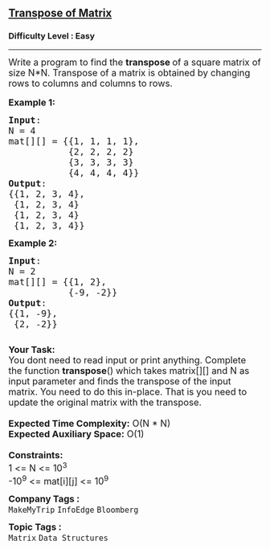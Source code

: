 <h2><a href="https://practice.geeksforgeeks.org/problems/transpose-of-matrix-1587115621/1?page=5&difficulty[]=0&status[]=solved&sortBy=submissions">Transpose of Matrix</a></h2><h3>Difficulty Level : Easy</h3><hr><div class="problems_problem_content__Xm_eO"><p><span style="font-size: 18px;">Write a program to find the <strong>transpose </strong>of a square matrix&nbsp;of size N*N. Transpose of a matrix is obtained by changing rows to columns and columns to rows.</span><br><br><span style="font-size: 18px;"><strong>Example 1:</strong></span></p>
<pre><span style="font-size: 18px;"><strong>Input</strong>:
N = 4
mat[][] = {{1, 1, 1, 1},
&nbsp;          {2, 2, 2, 2}
&nbsp;          {3, 3, 3, 3}
&nbsp;          {4, 4, 4, 4}}
<strong>Output</strong>: 
{{1, 2, 3, 4}, &nbsp;
&nbsp;{1, 2, 3, 4} &nbsp;
&nbsp;{1, 2, 3, 4}
&nbsp;{1, 2, 3, 4}} </span>
</pre>
<p><span style="font-size: 18px;"><strong>Example 2:</strong></span></p>
<pre><span style="font-size: 18px;"><strong>Input</strong>:
N = 2
mat[][] = {{1, 2},
&nbsp;          {-9, -2}}
<strong>Output</strong>:
{{1, -9}, 
&nbsp;{2, -2}}
</span>
</pre>
<p><span style="font-size: 18px;"><strong>Your Task:</strong></span><br><span style="font-size: 18px;">You dont need to read input or print anything.&nbsp;</span><span style="font-size: 18px;">Complete the function <strong>transpose</strong>() which takes matrix[][] and N as input parameter and&nbsp;finds the transpose of the input matrix. You need to do this in-place. That is you need to update the original matrix with the transpose.&nbsp;<br><br><strong>Expected Time Complexity:</strong> O(N * N)<br><strong>Expected Auxiliary Space:</strong> O(1)<br><br><strong>Constraints:</strong><br>1 &lt;= N &lt;= 10<sup>3</sup><br>-10<sup>9</sup> &lt;= mat[i][j] &lt;= 10<sup>9</sup></span></p></div><p><span style=font-size:18px><strong>Company Tags : </strong><br><code>MakeMyTrip</code>&nbsp;<code>InfoEdge</code>&nbsp;<code>Bloomberg</code>&nbsp;<br><p><span style=font-size:18px><strong>Topic Tags : </strong><br><code>Matrix</code>&nbsp;<code>Data Structures</code>&nbsp;